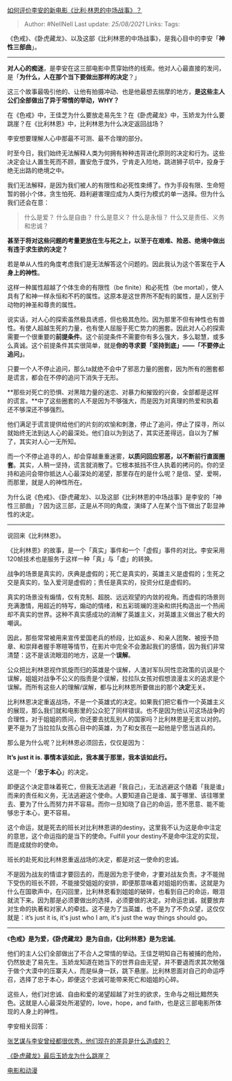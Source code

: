 [如何评价李安的新电影《比利·林恩的中场战事》？](https://www.zhihu.com/question/43462863/answer/867585819)

> Author: #NellNell
Last update: *25/08/2021*
Links:
Tags:

《色戒》、《卧虎藏龙》、以及这部《比利林恩的中场战事》，是我心目中的李安「**神性三部曲**」。

---

**对人心的痴迷**，是李安在这三部电影中贯穿始终的线索。他对人心最直接的发问，是「**为什么，人在那个当下要做出那样的决定**？」

这三个故事最吸引他的、让他有拍摄冲动、也是他最想去揣摩的地方，**是这些主人公们全部做出了异于常情的举动，WHY？**

在《色戒》中，王佳芝为什么要放走易先生？在《卧虎藏龙》中，玉娇龙为什么要跳崖？在《比利林恩》中，比利林恩为什么决定返回战场？

李安想要理解人心中那最不可测、最不合理的部分。

时至今日，我们始终无法解释人类为何拥有种种违背进化原则的决定和行为。这些决定会让人置生死而不顾，置安危于度外，宁肯走入险地，跳进狮子坑中，投身于绝无出路的绝境之中。

我们无法解释，是因为我们被人的有限性和必死性束缚了。作为手段有限、生命短暂的弱小个体，贪生怕死、趋利避害理应成为人类行为模式的单一选择。但为什么我们还会在意：

> 什么是爱？
> 什么是自由？
> 什么是意义？
> 什么是永恒？
> 什么又是责任、义务和忠诚？

**甚至于将对这些问题的考量更放在生与死之上，以至于在艰难、险恶、绝境中做出有违于求生欲的决定？**

若是单从人性的角度考虑我们是无法解答这个问题的。因此我认为这个答案在于**人身上的神性**。

这样一种属性超越了个体生命的有限性（be finite）和必死性（be mortal），使人具有了和神一样永恒和不朽的属性。这原本是这世界所不配有的属性，是人区别于动物的神圣和尊贵的属性。

说实话，对人心的探索虽然极具诱惑，但也极其危险。因为那里不但有神性也有兽性。有使人超越生死的力量，也有使人屈服于死亡势力的圈套。因此对人心的探索需要一个很重要的**前提条件**。这个前提条件不需要你有多么强大，多么聪慧，或多么真诚。这个前提条件其实很简单，就是**你的寻求要「坚持到底」——「不要停止追问」**。

只要一个人不停止追问，那么ta就绝不会中了邪恶力量的圈套，因为所有的圈套都是谎言，都会在不停的追问下消失于无形。

**那些对死亡的恐惧、对黑暗力量的迷恋、对暴力和摧毁的兴奋，全部都是这样的谎言。**中了这些圈套的人不是因为不够强大，而是因为对真理的热爱和执着还不够深还不够强烈。

他们满足于谎言提供给他们的片刻的欢愉和刺激，停止了追问，停止了探寻，所以就始终无法到达人心的最深处。他们自以为到达了，其实还差得远，自以为了解了，其实对人心一无所知。

而一个不停止追寻的人，却会穿越重重迷雾，**以质问回应邪恶，以不断前行直面圈套**。其实，人稍一坚持，谎言就消散了。它根本抵挡不住人执着的拷问的。你的坚持和追问会带你抵达人心最深处的渴望，那里存在的是什么呢？是信、望、爱啊，而那里，就是人的神性所在。

为什么说《色戒》、《卧虎藏龙》、以及这部《比利林恩的中场战事》是李安的「神性三部曲」？因为这三部，正是从不同的角度，演绎了人在某个当下做出了彰显神性的决定。

---

说回来《比利林恩》。

《比利林恩》的故事，是一个「真实」事件和一个「虚假」事件的对比。李安采用120帧技术也是服务于这样一种「真」与「虚」的转换。

战争的场景是真实的，庆典是虚假的；死亡是真实的，英雄主义是虚假的；生死之交是真实的，坠入爱河是虚假的；责任是真实的，投资分红是虚假的。

真实的场景没有煽情，仅有克制、超脱、远远观望的内敛的视角。而虚假的场景则充满激情，用超近的特写，煽动的情绪，和五彩斑斓的渲染和烘托构造出一个热闹却不真实的世界。这种不真实感成功的消解了英雄主义，对英雄主义做出了极大的嘲讽。

因此，那些常常被用来宣传爱国老兵的桥段，比如返乡、和亲人团聚、被授予勋章、和崇拜者握手寒暄等情节，在影片中完全不会激起我们的感情，因为我们非常清楚：这不是该流眼泪的地方，这是一个**误解**。

公众把比利林恩视作凯旋而归的英雄是个误解，人渣对军队同性恋政策的讥讽是个误解，姐姐对战争不公义的指责是个误解，拉拉队女孩对假想浪漫主义的追求是个误解。而所有这些人的理解/误解，都与比利林恩所要做出的那个**决定**无关。

比利林恩决定重返战场，不是一个英雄式的决定。如果我们把它看作一个英雄主义的展现，那么我们就和电影里的公众犯了同样错误。也不是因为他认可这场战争的合理性，对于姐姐的质问，你还要去扰乱别人的国家吗？比利林恩是无言以对的。更不是为了当拉拉队女孩心目中的英雄，为了和女孩在一起他是宁愿当逃兵的。

那么是为什么呢？比利林恩必须回去，仅仅是因为：

**It’s just it is. 事情本该如此，我本属于那里，我本该如此行。**

这是一个「**忠于本心**」的决定。

即便这个决定意味着死亡，但我无法逃避「我自己」，无法逃避这个随着「我是谁」而来的责任和义务，无法逃避这个使命。人要知道自己是谁、属于哪里、该往哪里去、要为了什么而努力并不容易。而你一旦知晓了自己的命运，愿不愿意、能不能够忠于本心，更不容易。

这个命运，就是死去的班长对比利林恩讲的destiny。这里我不认为这是命中注定的意思，这个命运指的是当下的使命。Fulfill your destiny不是命中注定的实现，而是成就你的使命。

班长的赴死和比利林恩重返战场的决定，都是对这一使命的忠诚。

不是因为战友的情谊才要回去的，而是因为忠于使命，才要对战友负责。才不能抛下受伤的班长不顾，不能接受姐姐的安排，即便那意味着对姐姐的伤害。这就是为什么在国歌声中，在闪回里，比利林恩看到姐姐的破碎，也看到自己的命运，眼泪就流下来。因为那是必须要做出的选择，必须要做的决定。对命运忠诚，就要放弃对生命的执著和对家人的牵挂。这不是为了当英雄，也不是为了不负众望，这仅仅就是：it’s just it is, it's just who I am, it's just the way things should go。

---

《**色戒》是为爱，《卧虎藏龙》是为自由，《比利林恩》是为忠诚**。

他们的主人公们全部做出了不合人之常情的举动。王佳芝明知自己有被捕的危险，仍然放走了易先生。玉娇龙知道在她当下的世界自由无望，并不要退而求其次勉强于做个大漠中的压寨夫人，而是纵身一跃，跳下悬崖。比利林恩面对自己的命运呼召，选择了忠于本心，即便这个忠诚可能带来死亡和姐姐的心碎。

这些人，他们对忠诚、自由和爱的渴望超越了对生的欲求，生命与之相比黯然失色。这就是人心最深处所渴望的，love，hope，and faith，也是这三部电影所体现的人身上的神性。

李安相关回答：

[张艺谋与李安曾经都很优秀，他们现在的差异是什么造成的？](https://www.zhihu.com/question/20571696/answer/660007810)

[《卧虎藏龙》最后玉娇龙为什么跳崖？](https://www.zhihu.com/question/30963769/answer/503433751)

[电影和动漫](https://www.zhihu.com/collection/313818721)
